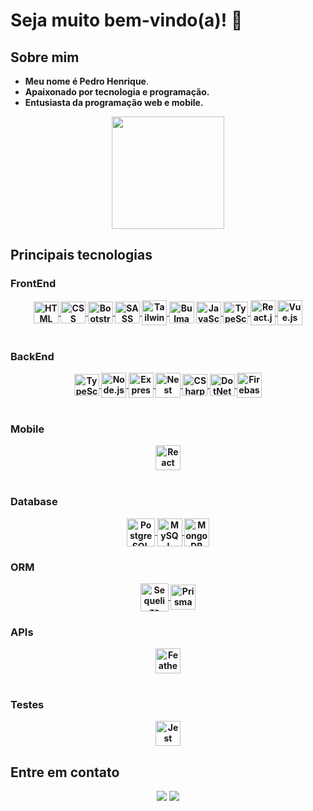 # Seja muito bem-vindo(a)! 👋

<div>
  <h2>Sobre mim</h2>
  <ul>
    <li><b>Meu nome é Pedro Henrique</b>.</li>
  	<li><b>Apaixonado por <b>tecnologia e programação</b>.</li>
  	<li><b>Entusiasta da programação web e mobile.</b></li>
  </ul>
</div>

<div align="center">
  <a href="https://github.com/phms07">
    <img height="180em" src="https://github-readme-stats.vercel.app/api/top-langs/?username=phms02&layout=compact&langs_count=6&theme=github_dark"/>
  </a>
</div>

<div>
    <h2>Principais tecnologias</h2>
    <h3>FrontEnd</h3>
    <div align="center">
      <a href="https://skillicons.dev">
        <img alt="HTML" height="35" width="40" align="center" src="https://skillicons.dev/icons?i=html">
        <img alt="CSS" height="35" width="40" align="center" src="https://skillicons.dev/icons?i=css">
        <img alt="Bootstrap" height="35" width="40" align="center" src="https://skillicons.dev/icons?i=bootstrap">
        <img alt="SASS" height="35" width="40" align="center" src="https://skillicons.dev/icons?i=sass">
        <img alt="Tailwind CSS" height="40" width="40" align="center" src="https://skillicons.dev/icons?i=tailwind">
      </a>
      <img alt="Bulma" height="35" width="40" align="center" src="https://cdn.jsdelivr.net/gh/devicons/devicon/icons/bulma/bulma-plain.svg" />
      <a href="https://skillicons.dev">
        <img alt="JavaScript" height="35" width="40" align="center" src="https://skillicons.dev/icons?i=js">
        <img alt="TypeScript" height="35" width="40" align="center" src="https://skillicons.dev/icons?i=ts">
        <img alt="React.js" height="40" width="40" align="center" src="https://skillicons.dev/icons?i=react">
        <img alt="Vue.js" height="40" width="40" align="center" src="https://skillicons.dev/icons?i=vue">
      </a>
      <!-- <img alt="HTML" height="35" width="40" align="center" src="https://raw.githubusercontent.com/devicons/devicon/master/icons/html5/html5-original.svg" />
      <img alt="CSS" height="35" width="40" align="center" src="https://raw.githubusercontent.com/devicons/devicon/master/icons/css3/css3-original.svg" />
      <img alt="Bootstrap" height="40" width="40" align="center" src="https://cdn.jsdelivr.net/gh/devicons/devicon/icons/bootstrap/bootstrap-original.svg" />
      <img alt="Bulma" height="40" width="40" align="center" src="https://cdn.jsdelivr.net/gh/devicons/devicon/icons/bulma/bulma-plain.svg" />
      <img alt="SASS" height="40" width="40" align="center" src="https://cdn.jsdelivr.net/gh/devicons/devicon/icons/sass/sass-original.svg" />
      <img alt="Tailwind CSS" height="50" width="40" align="center" src="https://cdn.jsdelivr.net/gh/devicons/devicon/icons/tailwindcss/tailwindcss-plain.svg" />
      <img alt="JavaScript" height="35" width="40" align="center" src="https://raw.githubusercontent.com/devicons/devicon/master/icons/javascript/javascript-plain.svg" />
      <img alt="TypeScript" height="35" width="40" align="center" src="https://cdn.jsdelivr.net/gh/devicons/devicon/icons/typescript/typescript-original.svg" />
      <img alt="React.js" height="40" width="40" align="center" src="https://cdn.jsdelivr.net/gh/devicons/devicon/icons/react/react-original.svg" />
      <img alt="Vue.js" height="40" width="40" align="center" src="https://cdn.jsdelivr.net/gh/devicons/devicon/icons/vuejs/vuejs-original.svg" />
      <img alt="TypeScript" height="35" width="40" align="center" src="https://cdn.jsdelivr.net/gh/devicons/devicon/icons/typescript/typescript-original.svg" /> -->
    </div>
    <br>
    <h3>BackEnd</h3>
    <div align="center">
      <a href="https://skillicons.dev">
        <img alt="TypeScript" height="35" width="40" align="center" src="https://skillicons.dev/icons?i=ts">
        <img alt="Node.js" height="40" width="40" align="center" src="https://skillicons.dev/icons?i=nodejs">
        <img alt="Express" height="40" width="40" align="center" src="https://skillicons.dev/icons?i=nest">
        <img alt="Nest" height="40" width="40" align="center" src="https://skillicons.dev/icons?i=express">
        <img alt="CSharp" height="35" width="40" align="center" src="https://skillicons.dev/icons?i=cs">
        <img alt="DotNet" height="35" width="40" align="center" src="https://skillicons.dev/icons?i=dotnet">
        <img alt="Firebase" height="40" width="40" align="center" src="https://skillicons.dev/icons?i=firebase">
      </a>
      <!-- <img alt="TypeScript" height="35" width="40" align="center" src="https://cdn.jsdelivr.net/gh/devicons/devicon/icons/typescript/typescript-original.svg" />
      <img alt="Node.js" height="35" width="40" align="center" src="https://cdn.jsdelivr.net/gh/devicons/devicon/icons/nodejs/nodejs-original.svg" />
      <img alt="Express" height="35" width="40" align="center" src="https://cdn.jsdelivr.net/gh/devicons/devicon/icons/express/express-original.svg" />
      <img alt="Jest" height="35" width="40" align="center" src="https://cdn.jsdelivr.net/gh/devicons/devicon/icons/nestjs/nestjs-plain.svg" />
      <img alt="CSharp" height="40" width="40" align="center" src="https://cdn.jsdelivr.net/gh/devicons/devicon/icons/csharp/csharp-original.svg" />
      <img alt="DotNet" height="40" width="40" align="center" src="https://cdn.jsdelivr.net/gh/devicons/devicon/icons/dot-net/dot-net-original.svg" />
      <img alt="Firebase" height="40" width="40" align="center" src="https://cdn.jsdelivr.net/gh/devicons/devicon/icons/firebase/firebase-plain.svg" /> -->
    </div>
    <br>
    <h3>Mobile</h3>
    <div align="center">
      <a href="https://skillicons.dev">
        <img alt="React Native" height="40" width="40" align="center" src="https://skillicons.dev/icons?i=react">
      </a>
      <!-- <img alt="React Native" height="40" width="40" align="center" src="https://cdn.jsdelivr.net/gh/devicons/devicon/icons/react/react-original.svg" /> -->
    </div>
    <br>
    <h3>Database</h3>
    <div align="center">
      <a href="https://skillicons.dev">
        <img alt="PostgreSQL" height="45" width="45" align="center" src="https://skillicons.dev/icons?i=postgresql">
        <img alt="MySQL" height="45" width="40" align="center" src="https://skillicons.dev/icons?i=mysql">
        <img alt="MongoDB" height="45" width="40" align="center" src="https://skillicons.dev/icons?i=mongodb">
      </a>
      <!-- <img alt="PostgreSQL" height="40" width="40" align="center" src="https://cdn.jsdelivr.net/gh/devicons/devicon/icons/postgresql/postgresql-original.svg" />
      <img alt="MySQL" height="40" width="40" align="center" src="https://cdn.jsdelivr.net/gh/devicons/devicon/icons/mysql/mysql-original.svg" />
      <img alt="MongoDB" height="40" width="40" align="center" src="https://cdn.jsdelivr.net/gh/devicons/devicon/icons/mongodb/mongodb-original.svg" /> -->
    </div>
    <h3>ORM</h3>
    <div align="center">
      <a href="https://skillicons.dev">
        <img alt="Sequelize" height="45" width="45" align="center" src="https://skillicons.dev/icons?i=sequelize">
        <img alt="Prisma" height="40" width="40" align="center" src="https://skillicons.dev/icons?i=prisma">
      </a>
      <!-- <img alt="Sequelize" height="40" width="40" align="center" src="https://cdn.jsdelivr.net/gh/devicons/devicon/icons/sequelize/sequelize-original.svg" />
      <img alt="Prisma" height="40" width="40" align="center" src="https://skillicons.dev/icons?i=prisma"> -->
    </div>
    <h3>APIs</h3>
    <div align="center">
        <img alt="Feather.js" height="40" width="40" align="center" src="https://cdn.jsdelivr.net/gh/devicons/devicon/icons/feathersjs/feathersjs-original.svg" />
    </div>
    <br>
    <h3>Testes</h3>
    <div align="center">
        <img alt="Jest" height="40" width="40" align="center" src="https://skillicons.dev/icons?i=jest">
        <!-- <img alt="Jest" height="40" width="40" align="center" src="https://cdn.jsdelivr.net/gh/devicons/devicon/icons/jest/jest-plain.svg" /> -->
    </div>
</div>

<h2>Entre em contato</h2>
<div align="center">
    <a href="mailto:pedrohenriquemiquelimdasilva@gmail.com"><img src="https://img.shields.io/badge/-Gmail-%23333?style=for-the-badge&logo=gmail&logoColor=white" target="_blank"></a>
    <a href="https://www.linkedin.com/in/pedro-mequelim/" target="_blank"><img src="https://img.shields.io/badge/-LinkedIn-%230077B5?style=for-the-badge&logo=linkedin&logoColor=white" target="_blank"></a>
</div>
